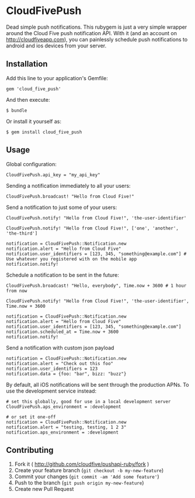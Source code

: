 # CloudFivePush

Dead simple push notifications.  This rubygem is just a very simple wrapper around the Cloud Five push notification API.  With it (and an account on http://cloudfiveapp.com), you can painlessly schedule push notifications to android and ios devices from your server.

## Installation

Add this line to your application's Gemfile:

    gem 'cloud_five_push'

And then execute:

    $ bundle

Or install it yourself as:

    $ gem install cloud_five_push

## Usage

Global configuration:

    CloudFivePush.api_key = "my_api_key"

Sending a notification immediately to all your users:

    CloudFivePush.broadcast! "Hello from Cloud Five!"

Send a notification to just some of your users:

    CloudFivePush.notify! "Hello from Cloud Five!", 'the-user-identifier'

    CloudFivePush.notify! "Hello from Cloud Five!", ['one', 'another', 'the-third']

    notification = CloudFivePush::Notification.new
    notification.alert = "Hello from Cloud Five"
    notification.user_identifiers = [123, 345, "something@example.com"] # Use whatever you registered with on the mobile app
    notification.notify!

Schedule a notification to be sent in the future:

    CloudFivePush.broadcast! "Hello, everybody", Time.now + 3600 # 1 hour from now

    CloudFivePush.notify! "Hello from Cloud Five!", 'the-user-identifier', Time.now + 3600

    notification = CloudFivePush::Notification.new
    notification.alert = "Hello from Cloud Five"
    notification.user_identifiers = [123, 345, "something@example.com"]
    notification.scheduled_at = Time.now + 3600
    notification.notify!

Send a notification with custom json payload

    notification = CloudFivePush::Notification.new
    notification.alert = "Check out this foo"
    notification.user_identifiers = 123
    notification.data = {foo: "bar", bizz: "buzz"}

By default, all iOS notifications will be sent through the production APNs.  To use the development service instead:

    # set this globally, good for use in a local development server
    CloudFivePush.aps_environment = :development

    # or set it one-off
    notification = CloudFivePush::Notification.new
    notification.alert = "testing, testing, 1 2 3"
    notification.aps_environment = :development



## Contributing

1. Fork it ( http://github.com/cloudfive/pushapi-ruby/fork )
2. Create your feature branch (`git checkout -b my-new-feature`)
3. Commit your changes (`git commit -am 'Add some feature'`)
4. Push to the branch (`git push origin my-new-feature`)
5. Create new Pull Request
